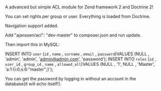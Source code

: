 A advanced but simple ACL module for Zend framework 2 and Doctrine 2! 

You can set rights per group or user. Everything is loaded from Doctrine.

Navigation support added.

Add "ajanssen/acl": "dev-master" to composer.json and run update.

Then import this in MySQL:

INSERT INTO  `user` (`id` , `name` , `surname` , `email` , `password`)VALUES (NULL ,  'admin', 'admin',  'admin@admin.com',  'password');
INSERT INTO  `roles` (`id` , `user_id` , `group_id` , `name` , `allowed_all`)VALUES (NULL ,  '1', NULL ,  'Master',  'a:1:{i:0;s:6:"master";}');

You can get the password by logging in without an account in the database(it will echo itself!).
